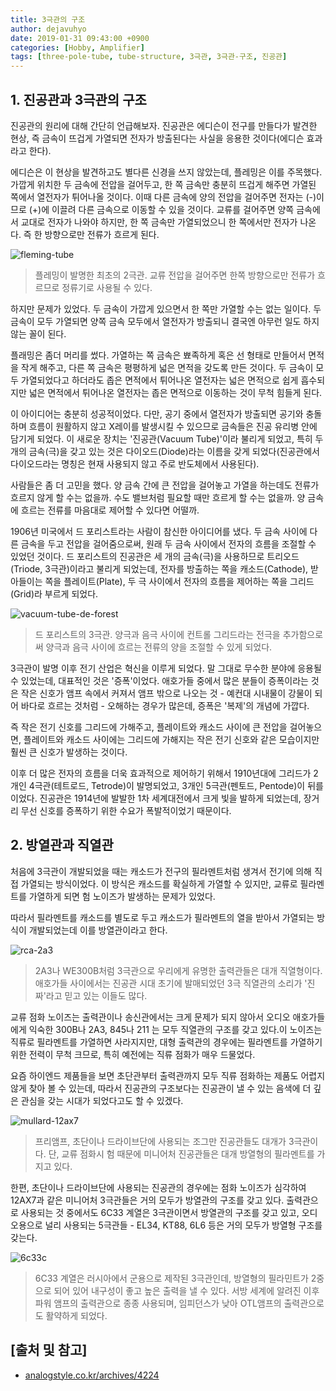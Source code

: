 ```yaml
---
title: 3극관의 구조
author: dejavuhyo
date: 2019-01-31 09:43:00 +0900
categories: [Hobby, Amplifier]
tags: [three-pole-tube, tube-structure, 3극관, 3극관-구조, 진공관]
---
```


## 1. 진공관과 3극관의 구조
진공관의 원리에 대해 간단히 언급해보자. 진공관은 에디슨이 전구를 만들다가 발견한 현상, 즉 금속이 뜨겁게 가열되면 전자가 방출된다는 사실을 응용한 것이다(에디슨 효과라고 한다).

에디슨은 이 현상을 발견하고도 별다른 신경을 쓰지 않았는데, 플레밍은 이를 주목했다. 가깝게 위치한 두 금속에 전압을 걸어두고, 한 쪽 금속만 충분히 뜨겁게 해주면 가열된 쪽에서 열전자가 튀어나올 것이다. 이때 다른 금속에 양의 전압을 걸어주면 전자는 (-)이므로 (+)에 이끌려 다른 금속으로 이동할 수 있을 것이다. 교류를 걸어주면 양쪽 금속에서 교대로 전자가 나와야 하지만, 한 쪽 금속만 가열되었으니 한 쪽에서만 전자가 나온다. 즉 한 방향으로만 전류가 흐르게 된다.

![fleming-tube](/assets/img/2019-01-31-three-pole-tube-structure/fleming-tube.jpg)

> 플레밍이 발명한 최초의 2극관. 교류 전압을 걸어주면 한쪽 방향으로만 전류가 흐르므로 정류기로 사용될 수 있다.

하지만 문제가 있었다. 두 금속이 가깝게 있으면서 한 쪽만 가열할 수는 없는 일이다. 두 금속이 모두 가열되면 양쪽 금속 모두에서 열전자가 방출되니 결국엔 아무런 일도 하지 않는 꼴이 된다.

플래밍은 좀더 머리를 썼다. 가열하는 쪽 금속은 뾰족하게 혹은 선 형태로 만들어서 면적을 작게 해주고, 다른 쪽 금속은 평평하게 넓은 면적을 갖도록 만든 것이다. 두 금속이 모두 가열되었다고 하더라도 좁은 면적에서 튀어나온 열전자는 넓은 면적으로 쉽게 흡수되지만 넓은 면적에서 튀어나온 열전자는 좁은 면적으로 이동하는 것이 무척 힘들게 된다.

이 아이디어는 충분히 성공적이었다. 다만, 공기 중에서 열전자가 방출되면 공기와 충돌하며 흐름이 원활하지 않고 X레이를 발생시킬 수 있으므로 금속들은 진공 유리병 안에 담기게 되었다. 이 새로운 장치는 '진공관(Vacuum Tube)'이라 불리게 되었고, 특히 두 개의 금속(극)을 갖고 있는 것은 다이오드(Diode)라는 이름을 갖게 되었다(진공관에서 다이오드라는 명칭은 현재 사용되지 않고 주로 반도체에서 사용된다).

사람들은 좀 더 고민을 했다. 양 금속 간에 큰 전압을 걸어놓고 가열을 하는데도 전류가 흐르지 않게 할 수는 없을까. 수도 밸브처럼 필요할 때만 흐르게 할 수는 없을까. 양 금속에 흐르는 전류를 마음대로 제어할 수 있다면 어떨까.

1906년 미국에서 드 포리스트라는 사람이 참신한 아이디어를 냈다. 두 금속 사이에 다른 금속을 두고 전압을 걸어줌으로써, 원래 두 금속 사이에서 전자의 흐름을 조절할 수 있었던 것이다. 드 포리스트의 진공관은 세 개의 금속(극)을 사용하므로 트리오드(Triode, 3극관)이라고 불리게 되었는데, 전자를 방출하는 쪽을 캐소드(Cathode), 받아들이는 쪽을 플레이트(Plate), 두 극 사이에서 전자의 흐름을 제어하는 쪽을 그리드(Grid)라 부르게 되었다.

![vacuum-tube-de-forest](/assets/img/2019-01-31-three-pole-tube-structure/vacuum-tube-de-forest.jpg)

> 드 포리스트의 3극관. 양극과 음극 사이에 컨트롤 그리드라는 전극을 추가함으로써 양극과 음극 사이에 흐르는 전류의 양을 조절할 수 있게 되었다.

3극관이 발명 이후 전기 산업은 혁신을 이루게 되었다. 말 그대로 무수한 분야에 응용될 수 있었는데, 대표적인 것은 '증폭'이었다. 애호가들 중에서 많은 분들이 증폭이라는 것은 작은 신호가 앰프 속에서 커져서 앰프 밖으로 나오는 것 - 예컨대 시내물이 강물이 되어 바다로 흐르는 것처럼 - 오해하는 경우가 많은데, 증폭은 '복제'의 개념에 가깝다.

즉 작은 전기 신호를 그리드에 가해주고, 플레이트와 캐소드 사이에 큰 전압을 걸어놓으면, 플레이트와 캐소드 사이에는 그리드에 가해지는 작은 전기 신호와 같은 모습이지만 훨씬 큰 신호가 발생하는 것이다.

이후 더 많은 전자의 흐름을 더욱 효과적으로 제어하기 위해서 1910년대에 그리드가 2개인 4극관(테트로드, Tetrode)이 발명되었고, 3개인 5극관(펜토드, Pentode)이 뒤를 이었다. 진공관은 1914년에 발발한 1차 세계대전에서 크게 빛을 발하게 되었는데, 장거리 무선 신호를 증폭하기 위한 수요가 폭발적이었기 때문이다.

## 2. 방열관과 직열관
처음에 3극관이 개발되었을 때는 캐소드가 전구의 필라멘트처럼 생겨서 전기에 의해 직접 가열되는 방식이었다. 이 방식은 캐소드를 확실하게 가열할 수 있지만, 교류로 필라멘트를 가열하게 되면 험 노이즈가 발생하는 문제가 있었다.

따라서 필라멘트를 캐소드를 별도로 두고 캐소드가 필라멘트의 열을 받아서 가열되는 방식이 개발되었는데 이를 방열관이라고 한다.

![rca-2a3](/assets/img/2019-01-31-three-pole-tube-structure/rca-2a3.jpg)

> 2A3나 WE300B처럼 3극관으로 우리에게 유명한 출력관들은 대개 직열형이다. 애호가들 사이에서는 진공관 시대 초기에 발매되었던 3극 직열관의 소리가 '진짜'라고 믿고 있는 이들도 많다.

교류 점화 노이즈는 출력관이나 송신관에서는 크게 문제가 되지 않아서 오디오 애호가들에게 익숙한 300B나 2A3, 845나 211 는 모두 직열관의 구조를 갖고 있다.이 노이즈는 직류로 필라멘트를 가열하면 사라지지만, 대형 출력관의 경우에는 필라멘트를 가열하기 위한 전력이 무척 크므로, 특히 예전에는 직류 점화가 매우 드물었다.

요즘 하이엔드 제품들을 보면 초단관부터 출력관까지 모두 직류 점화하는 제품도 어렵지 않게 찾아 볼 수 있는데, 따라서 진공관의 구조보다는 진공관이 낼 수 있는 음색에 더 깊은 관심을 갖는 시대가 되었다고도 할 수 있겠다.

![mullard-12ax7](/assets/img/2019-01-31-three-pole-tube-structure/mullard-12ax7.jpg)

> 프리앰프, 초단이나 드라이브단에 사용되는 조그만 진공관들도 대개가 3극관이다. 단, 교류 점화시 험 때문에 미니어처 진공관들은 대개 방열형의 필라멘트를 가지고 있다.

한편, 초단이나 드라이브단에 사용되는 진공관의 경우에는 점화 노이즈가 심각하여 12AX7과 같은 미니어처 3극관들은 거의 모두가 방열관의 구조를 갖고 있다. 출력관으로 사용되는 것 중에서도 6C33 계열은 3극관이면서 방열관의 구조를 갖고 있고, 오디오용으로 널리 사용되는 5극관들 - EL34, KT88, 6L6 등은 거의 모두가 방열형 구조를 갖는다.

![6c33c](/assets/img/2019-01-31-three-pole-tube-structure/6c33c.jpg)

> 6C33 계열은 러시아에서 군용으로 제작된 3극관인데, 방열형의 필라민트가 2중으로 되어 있어 내구성이 좋고 높은 출력을 낼 수 있다. 서방 세계에 알려진 이후 파워 앰프의 출력관으로 종종 사용되며, 임피던스가 낮아 OTL앰프의 출력관으로도 활약하게 되었다.

## [출처 및 참고]
* [analogstyle.co.kr/archives/4224](analogstyle.co.kr/archives/4224)
